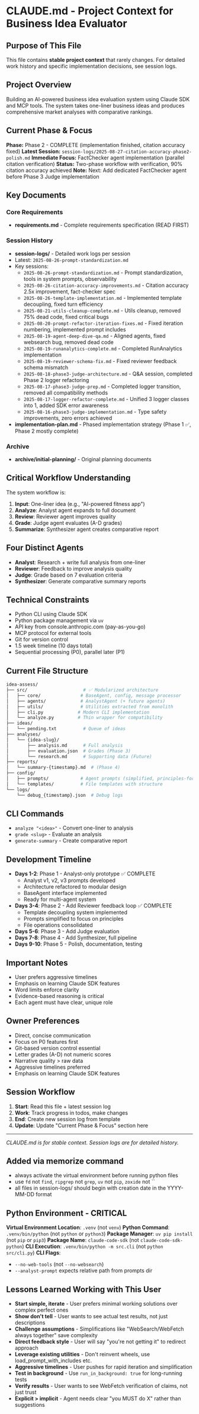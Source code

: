 # CLAUDE.md - Project Context for Business Idea Evaluator

## Purpose of This File

This file contains **stable project context** that rarely changes. For detailed work history and specific implementation decisions, see session logs.

## Project Overview

Building an AI-powered business idea evaluation system using Claude SDK and MCP tools. The system takes one-liner business ideas and produces comprehensive market analyses with comparative rankings.

## Current Phase & Focus

**Phase:** Phase 2 - COMPLETE (implementation finished, citation accuracy fixed)
**Latest Session:** `session-logs/2025-08-27-citation-accuracy-phase2-polish.md`
**Immediate Focus:** FactChecker agent implementation (parallel citation verification)
**Status:** Two-phase workflow with verification, 90% citation accuracy achieved
**Note:** Next: Add dedicated FactChecker agent before Phase 3 Judge implementation

## Key Documents

### Core Requirements

- **requirements.md** - Complete requirements specification (READ FIRST)

### Session History

- **session-logs/** - Detailed work logs per session
- Latest: `2025-08-26-prompt-standardization.md`
- Key sessions:
  - `2025-08-26-prompt-standardization.md` - Prompt standardization, tools in system prompts, observability
  - `2025-08-26-citation-accuracy-improvements.md` - Citation accuracy 2.5x improvement, fact-checker spec
  - `2025-08-26-template-implementation.md` - Implemented template decoupling, fixed turn efficiency
  - `2025-08-21-utils-cleanup-complete.md` - Utils cleanup, removed 75% dead code, fixed critical bugs
  - `2025-08-20-prompt-refactor-iteration-fixes.md` - Fixed iteration numbering, implemented prompt includes
  - `2025-08-19-agent-deep-dive-qa.md` - Aligned agents, fixed websearch bug, removed dead code
  - `2025-08-19-runanalytics-complete.md` - Completed RunAnalytics implementation
  - `2025-08-19-reviewer-schema-fix.md` - Fixed reviewer feedback schema mismatch
  - `2025-08-18-phase3-judge-architecture.md` - Q&A session, completed Phase 2 logger refactoring
  - `2025-08-17-phase3-judge-prep.md` - Completed logger transition, removed all compatibility methods
  - `2025-08-17-logger-refactor-complete.md` - Unified 3 logger classes into 1, added SDK error awareness
  - `2025-08-16-phase3-judge-implementation.md` - Type safety improvements, zero errors achieved
- **implementation-plan.md** - Phased implementation strategy (Phase 1 ✅, Phase 2 mostly complete)

### Archive

- **archive/initial-planning/** - Original planning documents

## Critical Workflow Understanding

The system workflow is:

1. **Input**: One-liner idea (e.g., "AI-powered fitness app")
2. **Analyze**: Analyst agent expands to full document
3. **Review**: Reviewer agent improves quality
4. **Grade**: Judge agent evaluates (A-D grades)
5. **Summarize**: Synthesizer agent creates comparative report

## Four Distinct Agents

- **Analyst**: Research + write full analysis from one-liner
- **Reviewer**: Feedback to improve analysis quality
- **Judge**: Grade based on 7 evaluation criteria
- **Synthesizer**: Generate comparative summary reports

## Technical Constraints

- Python CLI using Claude SDK
- Python package management via `uv`
- API key from console.anthropic.com (pay-as-you-go)
- MCP protocol for external tools
- Git for version control
- 1.5 week timeline (10 days total)
- Sequential processing (P0), parallel later (P1)

## Current File Structure

```bash
idea-assess/
├── src/                     # ✅ Modularized architecture
│   ├── core/               # BaseAgent, config, message processor
│   ├── agents/             # AnalystAgent (+ future agents)
│   ├── utils/              # Utilities extracted from monolith
│   ├── cli.py             # Modern CLI implementation
│   └── analyze.py         # Thin wrapper for compatibility
├── ideas/
│   └── pending.txt          # Queue of ideas
├── analyses/
│   └── {idea-slug}/
│       ├── analysis.md      # Full analysis
│       ├── evaluation.json  # Grades (Phase 3)
│       └── research.md      # Supporting data (Future)
├── reports/
│   └── summary-{timestamp}.md  # (Phase 4)
├── config/
│   ├── prompts/            # Agent prompts (simplified, principles-focused)
│   └── templates/          # File templates with structure
└── logs/
    └── debug_{timestamp}.json  # Debug logs
```

## CLI Commands

- `analyze "<idea>"` - Convert one-liner to analysis
- `grade <slug>` - Evaluate an analysis
- `generate-summary` - Create comparative report

## Development Timeline

- **Days 1-2**: Phase 1 - Analyst-only prototype ✅ COMPLETE
  - Analyst v1, v2, v3 prompts developed
  - Architecture refactored to modular design
  - BaseAgent interface implemented
  - Ready for multi-agent system
- **Days 3-4**: Phase 2 - Add Reviewer feedback loop ✅ COMPLETE
  - Template decoupling system implemented
  - Prompts simplified to focus on principles
  - File operations consolidated
- **Days 5-6**: Phase 3 - Add Judge evaluation
- **Days 7-8**: Phase 4 - Add Synthesizer, full pipeline
- **Days 9-10**: Phase 5 - Polish, documentation, testing

## Important Notes

- User prefers aggressive timelines
- Emphasis on learning Claude SDK features
- Word limits enforce clarity
- Evidence-based reasoning is critical
- Each agent must have clear, unique role

## Owner Preferences

- Direct, concise communication
- Focus on P0 features first
- Git-based version control essential
- Letter grades (A-D) not numeric scores
- Narrative quality > raw data
- Aggressive timelines preferred
- Emphasis on learning Claude SDK features

## Session Workflow

1. **Start**: Read this file + latest session log
2. **Work**: Track progress in todos, make changes
3. **End**: Create new session log from template
4. **Update**: Update "Current Phase & Focus" section here

---

*CLAUDE.md is for stable context. Session logs are for detailed history.*

## Added via memorize command

- always activate the virtual environment before running python files
- use `fd` not `find`, `ripgrep` not `grep`, `uv` not `pip`, `zoxide` not ``
- all files in session-logs/ should begin with creation date in the YYYY-MM-DD format

## Python Environment - CRITICAL

**Virtual Environment Location**: `.venv` (not `venv`)
**Python Command**: `.venv/bin/python` (not `python` or `python3`)
**Package Manager**: `uv pip install` (not `pip` or `pip3`)
**Package Name**: `claude-code-sdk` (not `claude-code-sdk-python`)
**CLI Execution**: `.venv/bin/python -m src.cli` (not `python src/cli.py`)
**CLI Flags**:

- `--no-web-tools` (not `--no-websearch`)
- `--analyst-prompt` expects relative path from prompts dir

## Lessons Learned Working with This User

- **Start simple, iterate** - User prefers minimal working solutions over complex perfect ones
- **Show don't tell** - User wants to see actual test results, not just descriptions
- **Challenge assumptions** - Simplifications like "WebSearch/WebFetch always together" save complexity
- **Direct feedback style** - User will say "you're not getting it" to redirect approach
- **Leverage existing utilities** - Don't reinvent wheels, use load_prompt_with_includes etc.
- **Aggressive timelines** - User pushes for rapid iteration and simplification
- **Test in background** - Use `run_in_background: true` for long-running tests
- **Verify results** - User wants to see WebFetch verification of claims, not just trust
- **Explicit > implicit** - Agent needs clear "you MUST do X" rather than suggestions

